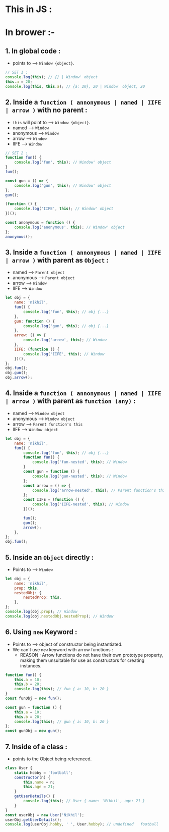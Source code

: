 # This in JS :

# In brower :-

## 1. In global code :

-   points to --> `Window {object}`.

```js
// SET 1 :
console.log(this); // {} | Window' object
this.a = 20;
console.log(this, this.a); // {a: 20}, 20 | Window' object, 20
```

## 2. Inside a `function ( annonymous | named | IIFE | arrow )` with no parent :

-   `this` will point to --> `Window {object}`.
-   named --> `Window`
-   anonymous --> `Window`
-   arrow --> `Window`
-   IIFE --> `Window`

```js
// SET 2 :
function fun() {
    console.log('fun', this); // Window' object
}
fun();

const gun = () => {
    console.log('gun', this); // Window' object
};
gun();

(function () {
    console.log('IIFE', this); // Window' object
})();

const anonymous = function () {
    console.log('anonymous', this); // Window' object
};
anonymous();
```

## 3. Inside a `function ( annonymous | named | IIFE | arrow )` with parent as `Object` :

-   named --> `Parent object`
-   anonymous --> `Parent object`
-   arrow --> `Window`
-   IIFE --> `Window`

```js
let obj = {
    name: 'nikhil',
    fun() {
        console.log('fun', this); // obj {...}
    },
    gun: function () {
        console.log('gun', this); // obj {...}
    },
    arrow: () => {
        console.log('arrow', this); // Window
    },
    IIFE: (function () {
        console.log('IIFE', this); // Window
    })(),
};
obj.fun();
obj.gun();
obj.arrow();
```

## 4. Inside a `function ( annonymous | named | IIFE | arrow )` with parent as `function (any)` :

-   named --> `Window object`
-   anonymous --> `Window object`
-   arrow --> `Parent function's this`
-   IIFE --> `Window object`

```js
let obj = {
    name: 'nikhil',
    fun() {
        console.log('fun', this); // obj {...}
        function fun() {
            console.log('fun-nested', this); // Window
        }
        const gun = function () {
            console.log('gun-nested', this); // Window
        };
        const arrow = () => {
            console.log('arrow-nested', this); // Parent function's this == obj {...}
        };
        const IIFE = (function () {
            console.log('IIFE-nested', this); // Window
        })();

        fun();
        gun();
        arrow();
    },
};
obj.fun();
```

## 5. Inside an `Object` directly :

-   Points to --> `Window`

```js
let obj = {
    name: 'nikhil',
    prop: this,
    nestedObj: {
        nestedProp: this,
    },
};
console.log(obj.prop); // Window
console.log(obj.nestedObj.nestedProp); // Window
```

## 6. Using `new` Keyword :

-   Points to --> object of constructor being instantiated.
-   We can't use `new` keyword with arrow functions :
    -   REASON : Arrow functions do not have their own prototype property, making them unsuitable for use as constructors for creating instances.

```js
function fun() {
    this.a = 10;
    this.b = 20;
    console.log(this); // fun { a: 10, b: 20 }
}
const funObj = new fun();

const gun = function () {
    this.a = 10;
    this.b = 20;
    console.log(this); // gun { a: 10, b: 20 }
};
const gunObj = new gun();
```

## 7. Inside of a class :

-   points to the Object being referenced.

```js
class User {
    static hobby = 'football';
    constructor(n) {
        this.name = n;
        this.age = 21;
    }
    getUserDetails() {
        console.log(this); // User { name: 'Nikhil', age: 21 }
    }
}
const userObj = new User('Nikhil');
userObj.getUserDetails();
console.log(userObj.hobby, ' ', User.hobby); // undefined   football
```
